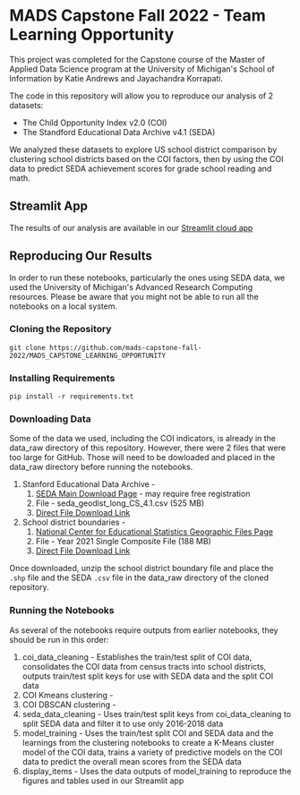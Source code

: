 # MADS Capstone Fall 2022 - Team Learning Opportunity
This project was completed for the Capstone course of the Master of Applied Data Science program at the University of Michigan's School of Information by Katie Andrews and Jayachandra Korrapati. 

The code in this repository will allow you to reproduce our analysis of 2 datasets:
- The Child Opportunity Index v2.0 (COI)
- The Standford Educational Data Archive v4.1 (SEDA)

We analyzed these datasets to explore US school district comparison by clustering school districts based on the COI factors, then by using the COI data to predict SEDA achievement scores for grade school reading and math.  

## Streamlit App
The results of our analysis are available in our [Streamlit cloud app](https://child-opportunity-mads.streamlit.app/)

## Reproducing Our Results
In order to run these notebooks, particularly the ones using SEDA data, we used the University of Michigan's Advanced Research Computing resources.  Please be aware that you might not be able to run all the notebooks on a local system. 

### Cloning the Repository

```
git clone https://github.com/mads-capstone-fall-2022/MADS_CAPSTONE_LEARNING_OPPORTUNITY
```

### Installing Requirements

```
pip install -r requirements.txt
```

### Downloading Data
Some of the data we used, including the COI indicators, is already in the data_raw directory of this repository.  However, there were 2 files that were too large for GitHub.  Those will need to be dowloaded and placed in the data_raw directory before running the notebooks.

1. Stanford Educational Data Archive - 
	1. [SEDA Main Download Page](https://edopportunity.org/get-the-data/seda-archive-downloads/) - may require free registration
	2. File - seda_geodist_long_CS_4.1.csv (525 MB)
	3. [Direct File Download Link](https://stacks.stanford.edu/file/druid:db586ns4974/seda_geodist_long_cs_4.1.csv)
2. School district boundaries - 
	1. [National Center for Educational Statistics Geographic Files Page](https://nces.ed.gov/programs/edge/Geographic/DistrictBoundaries)
	2. File - Year 2021 Single Composite File (188 MB)
	3. [Direct File Download Link](https://nces.ed.gov/programs/edge/data/EDGESCHOOLDISTRICT_TL21_SY2021.zip)

Once downloaded, unzip the school district boundary file and place the `.shp` file and the SEDA `.csv` file in the data_raw directory of the cloned repository.

### Running the Notebooks
As several of the notebooks require outputs from earlier notebooks, they should be run in this order:
1. coi_data_cleaning - Establishes the train/test split of COI data, consolidates the COI data from census tracts into school districts, outputs train/test split keys for use with SEDA data and the split COI data
2. COI Kmeans clustering - 
3. COI DBSCAN clustering - 
4. seda_data_cleaning - Uses train/test split keys from coi_data_cleaning to split SEDA data and filter it to use only 2016-2018 data
5. model_training - Uses the train/test split COI and SEDA data and the learnings from the clustering notebooks to create a K-Means cluster model of the COI data, trains a variety of predictive models on the COI data to predict the overall mean scores from the SEDA data
6. display_items - Uses the data outputs of model_training to reproduce the figures and tables used in our Streamlit app

